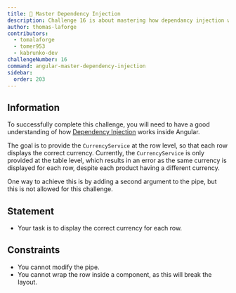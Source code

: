```yaml
---
title: 🔴 Master Dependency Injection
description: Challenge 16 is about mastering how dependancy injection works
author: thomas-laforge
contributors:
  - tomalaforge
  - tomer953
  - kabrunko-dev
challengeNumber: 16
command: angular-master-dependency-injection
sidebar:
  order: 203
---
```


## Information

To successfully complete this challenge, you will need to have a good understanding of how [Dependency Injection](https://angular.dev/guide/di/dependency-injection) works inside Angular.

The goal is to provide the `CurrencyService` at the row level, so that each row displays the correct currency. Currently, the `CurrencyService` is only provided at the table level, which results in an error as the same currency is displayed for each row, despite each product having a different currency.

One way to achieve this is by adding a second argument to the pipe, but this is not allowed for this challenge.

## Statement

- Your task is to display the correct currency for each row.

## Constraints

- You cannot modify the pipe.
- You cannot wrap the row inside a component, as this will break the layout.

